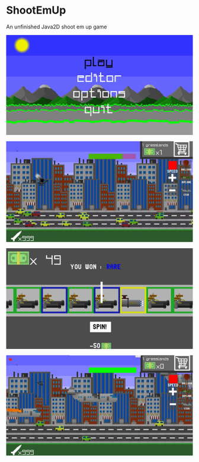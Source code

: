 # ShootEmUp
An unfinished Java2D shoot em up game

![Alt Text](banner1.jpg)

![Alt Text](banner2.jpg)

![Alt Text](banner3.jpg)

![Alt Text](banner4.jpg)
